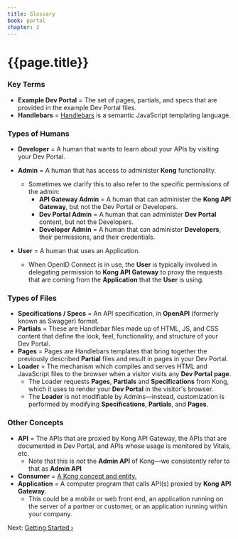 ```yaml
---
title: Glossary
book: portal
chapter: 2
---
```

# {{page.title}}

### Key Terms

* **Example Dev Portal** = The set of pages, partials, and specs that are provided in the example Dev Portal files.
* **Handlebars** = [Handlebars](https://handlebarsjs.com/) is a semantic JavaScript templating language.

### Types of Humans

* **Developer** = A human that wants to learn about your APIs by visiting your Dev Portal.
* **Admin** = A human that has access to administer **Kong** functionality.
    * Sometimes we clarify this to also refer to the specific permissions of the admin:
        * **API Gateway Admin** = A human that can administer the **Kong API Gateway**, but not the Dev Portal or Developers.
        * **Dev Portal Admin** = A human that can administer **Dev Portal** content, but not the Developers.
        * **Developer Admin** = A human that can administer **Developers**, their permissions, and their credentials.

* **User** = A human that uses an Application.
    * When OpenID Connect is in use, the **User** is typically involved in delegating permission to **Kong API Gateway** to proxy the requests that are coming from the **Application** that the **User** is using.

### Types of Files

* **Specifications / Specs** = An API specification, in **OpenAPI** (formerly known as Swagger) format. 
* **Partials** = These are Handlebar files made up of HTML, JS, and CSS content that define the look, feel, functionality, and structure of your Dev Portal.
* **Pages** = Pages are Handlebars templates that bring together the previously described **Partial** files and result in pages in your Dev Portal.
* **Loader** = The mechanism which compiles and serves HTML and JavaScript files to the browser when a visitor visits any **Dev Portal** **page**.
    * The Loader requests **Pages**, **Partials** and **Specifications** from Kong, which it uses to render your **Dev Portal** in the visitor's browser.
    * The **Loader** is not modifiable by Admins—instead, customization is performed by modifying **Specifications**, **Partials**, and **Pages**.

### Other Concepts

* **API** = The APIs that are proxied by Kong API Gateway, the APIs that are documented in Dev Portal, and APIs whose usage is monitored by Vitals, etc.
    * Note that this is *not* the **Admin API** of Kong—we consistently refer to that as **Admin API**
* **Consumer** = [A Kong concept and entity.](/0.13.x/getting-started/adding-consumers/) 
* **Application** = A computer program that calls API(s) proxied by **Kong API Gateway**.
    * This could be a mobile or web front end, an application running on the server of a partner or customer, or an application running within your company.

Next: [Getting Started &rsaquo;]({{page.book.next}})
